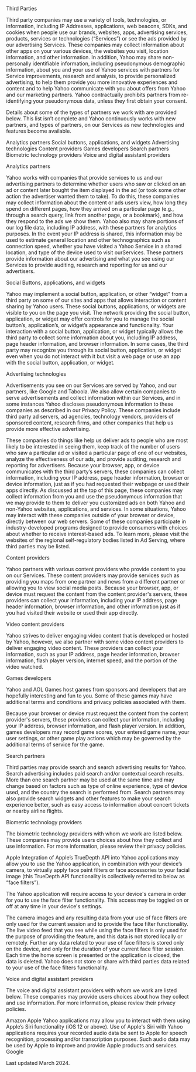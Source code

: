 Third Parties

Third party companies may use a variety of tools, technologies, or information, including IP Addresses, applications, web beacons, SDKs, and cookies when people use our brands, websites, apps, advertising services, products, services or technologies (“Services”) or see the ads provided by our advertising Services. These companies may collect information about other apps on your various devices, the websites you visit, location information, and other information. In addition, Yahoo may share non-personally identifiable information, including pseudonymous demographic information, about you and your use of Yahoo services with partners for Service improvements, research and analysis, to provide personalized advertising, to help them provide you more innovative experiences and content and to help Yahoo communicate with you about offers from Yahoo and our marketing partners. Yahoo contractually prohibits partners from re-identifying your pseudonymous data, unless they first obtain your consent.

Details about some of the types of partners we work with are provided below. This list isn’t complete and Yahoo continuously works with new partners, and types of partners, on our Services as new technologies and features become available.

Analytics partners
Social buttons, applications, and widgets
Advertising technologies
Content providers
Games developers
Search partners
Biometric technology providers
Voice and digital assistant providers

Analytics partners

Yahoo works with companies that provide services to us and our advertising partners to determine whether users who saw or clicked on an ad or content later bought the item displayed in the ad (or took some other action the advertiser wanted them to take). To do this, these companies may collect information about the content or ads users view, how long they spend on different pages, how they arrived on a particular page (e.g., through a search query, link from another page, or a bookmark), and how they respond to the ads we show them. Yahoo also may share portions of our log file data, including IP address, with these partners for analytics purposes. In the event your IP address is shared, this information may be used to estimate general location and other technographics such as connection speed, whether you have visited a Yahoo Service in a shared location, and type of the device used to visit ourServices. These partners provide information about our advertising and what you see using our Services to provide auditing, research and reporting for us and our advertisers.

Social Buttons, applications, and widgets

Yahoo may implement a social button, application, or other “widget” from a third party on some of our sites and apps that allows interaction or content sharing by Yahoo users. These social buttons, applications, or widgets are visible to you on the page you visit. The network providing the social button, application, or widget may offer controls for you to manage the social button’s, application’s, or widget’s appearance and functionality. Your interaction with a social button, application, or widget typically allows the third party to collect some information about you, including IP address, page header information, and browser information. In some cases, the third party may recognize you through its social button, application, or widget even when you do not interact with it but visit a web page or use an app with the social button, application, or widget.

Advertising technologies

Advertisements you see on our Services are served by Yahoo, and our partners, like Google and Taboola. We also allow certain companies to serve advertisements and collect information within our Services, and in some instances Yahoo discloses pseudonymous information to these companies as described in our Privacy Policy. These companies include third party ad servers, ad agencies, technology vendors, providers of sponsored content, research firms, and other companies that help us provide more effective advertising.

These companies do things like help us deliver ads to people who are most likely to be interested in seeing them, keep track of the number of users who saw a particular ad or visited a particular page of one of our websites, analyze the effectiveness of our ads, and provide auditing, research and reporting for advertisers. Because your browser, app, or device communicates with the third party’s servers, these companies can collect information, including your IP address, page header information, browser or device information, just as if you had requested their webpage or used their apps directly. As discussed at the top of this page, these companies may collect information from you and use the pseudonymous information that we may provide to them to deliver you customized ads on both Yahoo and non-Yahoo websites, applications, and services. In some situations, Yahoo may interact with these companies outside of your browser or device, directly between our web servers. Some of these companies participate in industry-developed programs designed to provide consumers with choices about whether to receive interest-based ads. To learn more, please visit the websites of the regional self-regulatory bodies listed in Ad Serving, where third parties may be listed.

Content providers

Yahoo partners with various content providers who provide content to you on our Services. These content providers may provide services such as providing you maps from one partner and news from a different partner or allowing you to view social media posts. Because your browser, app, or device must request the content from the content provider's servers, these providers can collect your information, including your IP address, page header information, browser information, and other information just as if you had visited their website or used their app directly.

Video content providers

Yahoo strives to deliver engaging video content that is developed or hosted by Yahoo, however, we also partner with some video content providers to deliver engaging video content. These providers can collect your information, such as your IP address, page header information, browser information, flash player version, internet speed, and the portion of the video watched.

Games developers

Yahoo and AOL Games host games from sponsors and developers that are hopefully interesting and fun to you. Some of these games may have additional terms and conditions and privacy policies associated with them.

Because your browser or device must request the content from the content provider's servers, these providers can collect your information, including your IP address, browser information, and flash player version. In addition, games developers may record game scores, your entered game name, your user settings, or other game play actions which may be governed by the additional terms of service for the game.

Search partners

Third parties may provide search and search advertising results for Yahoo. Search advertising includes paid search and/or contextual search results. More than one search partner may be used at the same time and may change based on factors such as type of online experience, type of device used, and the country the search is performed from. Search partners may also provide search widgets and other features to make your search experience better, such as easy access to information about concert tickets or nearby airline flights.

Biometric technology providers

The biometric technology providers with whom we work are listed below. These companies may provide users choices about how they collect and use information. For more information, please review their privacy policies.

Apple
Integration of Apple’s TrueDepth API into Yahoo applications may allow you to use the Yahoo application, in combination with your device’s camera, to virtually apply face paint filters or face accessories to your facial image (this TrueDepth API functionality is collectively referred to below as “face filters”).

The Yahoo application will require access to your device's camera in order for you to use the face filter functionality. This access may be toggled on or off at any time in your device's settings.

The camera images and any resulting data from your use of face filters are only used for the current session and to provide the face filter functionality. The live video feed that you see while using the face filters is only used for the purpose of providing the feature, and this data is not stored locally or remotely. Further any data related to your use of face filters is stored only on the device, and only for the duration of your current face filter session. Each time the home screen is presented or the application is closed, the data is deleted. Yahoo does not store or share with third parties data related to your use of the face filters functionality.

Voice and digital assistant providers

The voice and digital assistant providers with whom we work are listed below. These companies may provide users choices about how they collect and use information. For more information, please review their privacy policies.

Amazon
Apple
Yahoo applications may allow you to interact with them using Apple’s Siri functionality (iOS 12 or above). Use of Apple's Siri with Yahoo applications requires your recorded audio data be sent to Apple for speech recognition, processing and/or transcription purposes. Such audio data may be used by Apple to improve and provide Apple products and services.
Google

Last updated March 2024.